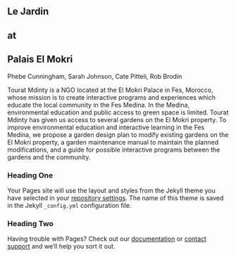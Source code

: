 ## Le Jardin 
## at
## Palais El Mokri

Phebe Cunningham, Sarah Johnson, Cate Pitteli, Rob Brodin

Tourat Mdinty is a NGO located at the El Mokri Palace in Fes, Morocco, whose mission is to create interactive programs and experiences which educate the local community in the Fes Medina. In the Medina, environmental education and public access to green space is limited. Tourat Mdinty has given us access to several gardens on the El Mokri property. To improve environmental education and interactive learning in the Fes Medina, we propose a garden design plan to modify existing gardens on the El Mokri property, a garden maintenance manual to maintain the planned modifications, and a guide for possible interactive programs between the gardens and the community.

### Heading One

Your Pages site will use the layout and styles from the Jekyll theme you have selected in your [repository settings](https://github.com/robertbrodin/robertbrodin.github.io/settings/pages). The name of this theme is saved in the Jekyll `_config.yml` configuration file.

### Heading Two

Having trouble with Pages? Check out our [documentation](https://docs.github.com/categories/github-pages-basics/) or [contact support](https://support.github.com/contact) and we’ll help you sort it out.

